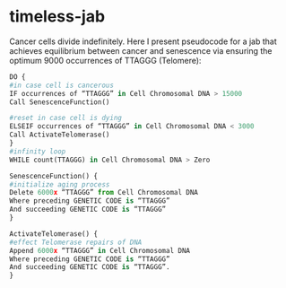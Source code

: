 # timeless-jab
Cancer cells divide indefinitely. Here I present pseudocode for a jab that achieves equilibrium between cancer and senescence via ensuring the optimum 9000 occurrences of TTAGGG (Telomere): 

```python
DO {
#in case cell is cancerous
IF occurrences of “TTAGGG” in Cell Chromosomal DNA > 15000
Call SenescenceFunction()

#reset in case cell is dying
ELSEIF occurrences of “TTAGGG” in Cell Chromosomal DNA < 3000
Call ActivateTelomerase()
}
#infinity loop
WHILE count(TTAGGG) in Cell Chromosomal DNA > Zero

SenescenceFunction() {
#initialize aging process
Delete 6000x “TTAGGG” from Cell Chromosomal DNA
Where preceding GENETIC CODE is “TTAGGG”
And succeeding GENETIC CODE is “TTAGGG”
}

ActivateTelomerase() {
#effect Telomerase repairs of DNA
Append 6000x “TTAGGG” in Cell Chromosomal DNA
Where preceding GENETIC CODE is “TTAGGG”
And succeeding GENETIC CODE is “TTAGGG”.
}

